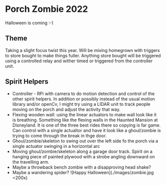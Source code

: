 # Porch Zombie 2022
Halloween is coming :-)
## Theme
Taking a slight focus twist this year.  Will be mixing homegrown with triggers to store bought to make things fuller.  Anything store bought will be triggered using a controlled relay and wither timed or triggered from the controller unit.
## Spirit Helpers
- Controller - RPi with camera to do motion detection and control of the other spirit helpers. In addition or possibly instead of the usual motion library and/or openCv, I might try using a LIDAR unit to track people moving on the porch and adjust the activity that way. 
- Flexing wooden wall: using the linear actuators to make wall look like it is breathing. Something like the flexing walls in the Haunted Mansion at Disneyland.  It is one of the three best rides there so copying is far game. Can control with a single actualtor and have it look like a ghoul/zombie is trying to come through the break in thge door.
- Ghoul/zombie/skeleton to swing out over the left side fo the porch via a single actuator swinging in a horizontal arc
- Moving ghoul/zombie/skeleton along a garage door track.  Spirit on a hanging piece of painted plywood with a strobe angling downward on the travelling arm.
- Maybe a throwback bench zombie with a disapproving head shake?
- Maybe a wandering spider?
![Happy Halloween](./images/zombie.jpg =200x)
